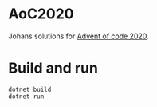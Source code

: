 # AoC2020
Johans solutions for [Advent of code 2020](https://adventofcode.com/2020).


# Build and run
```
dotnet build
dotnet run
